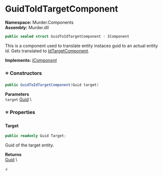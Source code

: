 # GuidToIdTargetComponent

**Namespace:** Murder.Components \
**Assembly:** Murder.dll

```csharp
public sealed struct GuidToIdTargetComponent : IComponent
```

This is a component used to translate entity instaces guid to an actual entity id.
            Gets translated to [IdTargetComponent](../..//Murder/Components/IdTargetComponent.html).

**Implements:** _[IComponent](../..//Bang/Components/IComponent.html)_

### ⭐ Constructors
```csharp
public GuidToIdTargetComponent(Guid target)
```

**Parameters** \
`target` [Guid](https://learn.microsoft.com/en-us/dotnet/api/System.Guid?view=net-7.0) \

### ⭐ Properties
#### Target
```csharp
public readonly Guid Target;
```

Guid of the target entity.

**Returns** \
[Guid](https://learn.microsoft.com/en-us/dotnet/api/System.Guid?view=net-7.0) \


⚡